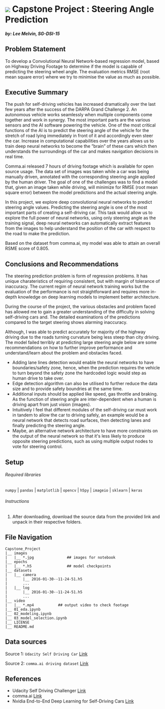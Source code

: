 # ![](https://ga-dash.s3.amazonaws.com/production/assets/logo-9f88ae6c9c3871690e33280fcf557f33.png) Capstone Project : Steering Angle Prediction

##### by: Lee Melvin, SG-DSI-15

## Problem Statement

To develop a Convolutional Neural Network-based regression model, based on Highway Driving Footage to determine if the model is capable of predicting the steering wheel angle. The evaluation metrics RMSE (root mean square error) where we try to minimise the value as much as possible.

## Executive Summary

The push for self-driving vehicles has increased dramatically over the last few years after the success of the DARPA
Grand Challenge 2. An autonomous vehicle works seamlessly when multiple components come together and work in synergy. The most important parts are the various sensors and the AI software powering the vehicle. One of the most critical functions of the AI is to predict the steering angle of the vehicle for the stretch of road lying immediately in front of it and accordingly even steer the car. Increase in computational capabilities over the years allows us to train deep neural networks to become the ”brain” of these cars which then understands the surroundings of the car and makes navigation decisions in real time.   

Comma.ai released 7 hours of driving footage which is available for open source usage. The data set of images was taken while a car was being manually driven, annotated with the corresponding steering angle applied by the human driver. The goal of one of the challenges was to find a model that, given an image taken while driving, will minimize for RMSE (root mean square error) between the model predictions and the actual steering angle.   

In this project, we explore deep convolutional neural networks to predict steering angle values. Predicting the steering angle is one of the most important parts of creating a self-driving car. This task would allow us to explore the full power of neural networks, using only steering angle as the training signal, deep neural networks can automatically extract features from the images to help understand the position of the car with respect to the road to make the prediction.  

Based on the dataset from comma.ai, my model was able to attain an overall RSME score of 0.805. 

 ## Conclusions and Recommendations

The steering prediction problem is form of regression problems. It has unique charateristics of requiring consistent, but with margin of tolerance of inaccuracy. The current regim of neural network training works but the evaluation of the performance is not straightforward and requires more in-depth knowledge on deep learning models to implement better architecture.

During the course of the project, the various obstacles and problem faced has allowed me to gain a greater understanding of the difficulty in solving self-driving cars and. The detailed examinations of the predictions compared to the target steering shows alarming inaccuracy.

Although, I was able to predict accurately for majority of the highway driving due to the roads turning curvature being less steep than city driving. The model failed terribly at predicting large steering angle below are some recommendations on how to further improve performance and understand/learn about the problem and obstacles faced.

- Adding lane lines detection would enable the neural networks to have boundaries/safety zone, hence, when the prediction requires the vehicle to turn beyond the safety zone the hardcoded logic would step as human drive to take over.
- Edge detection algorithm can also be utilised to further reduce the data size and to provide safety boundries at the same time.
- Additional inputs should be applied like speed, gas throttle and braking. As the function of steering angle are inter-dependent when a human is driving apart from just vision (images).
- Intuitively I feel that different modules of the self-driving car must work in tandem to allow the car to driving safely, an example would be a neural network that detects road surfaces, then detecting lanes and finally predicting the steering angle.
- Maybe, an alternative network architecture to have more constraints on the output of the neural network so that it's less likely to produce opposite steering predictions, such as using multiple output nodes to vote for steering control.

## Setup

###### Required libraries

`numpy`	| `pandas` | `matplotlib` | `opencv` | `h5py` | `imageio` | `sklearn` | `keras`

###### Instructions

1. After downloading, download the source data from the provided link and unpack in their respective folders.

## File Navigation

```
Capstone_Project
|__ images
|   |__ *.jpg				## images for notebook
|__ epochs
|   |__ *.h5				## model checkpoints
|__ datasets
|	|__ camera
|		|__ 2016-01-30--11-24-51.h5
|		...
|	|__ log
|		|__ 2016-01-30--11-24-51.h5
|		...
|__ video
|	|__ *.mp4			## output video to check footage
|__ 01_eda.ipynb
|__ 02_modeling.ipynb
|__ 03_model_selection.ipynb
|__ LICENSE
|__ README.md

```

## Data sources

Source 1: `Udacity Self Driving Car` [Link](http://academictorrents.com/details/9b0c6c1044633d076b0f73dc312aa34433a25c56)

Source 2: `comma.ai driving dataset` [Link](http://academictorrents.com/details/58c41e8bcc8eb4e2204a3b263cdf728c0a7331eb)


## References

- Udacity Self Driving Challenger [Link](https://github.com/udacity/self-driving-car/tree/master/challenges/challenge-2)
- comma.ai [Link](https://github.com/commaai/research)
- Nvidia End-to-End Deep Learning for Self-Driving Cars [Link](https://developer.nvidia.com/blog/deep-learning-self-driving-cars/)